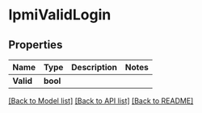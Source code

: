 # IpmiValidLogin

## Properties

Name | Type | Description | Notes
------------ | ------------- | ------------- | -------------
**Valid** | **bool** |  | 

[[Back to Model list]](../README.md#documentation-for-models) [[Back to API list]](../README.md#documentation-for-api-endpoints) [[Back to README]](../README.md)


